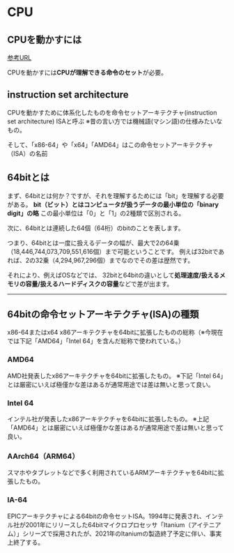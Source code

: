 # CPU

## CPUを動かすには

[参考URL](https://onoredekaiketsu.com/x86-64-x64-amd64-what-is-the-difference-between-these/)

CPUを動かすには**CPUが理解できる命令のセット**が必要。

## instruction set architecture

CPUを動かすために体系化したものを命令セットアーキテクチャ(instruction set architecture) ISAと呼ぶ
※昔の言い方では機械語(マシン語)の仕様みたいなもの。

そして、「x86-64」や「x64」「AMD64」はこの命令セットアーキテクチャ（ISA）の名前

## 64bitとは

まず、64bitとは何か？ですが、それを理解するためには「bit」を理解する必要がある。
**bit（ビット）とはコンピュータが扱うデータの最小単位の「binary digit」の略**
この最小単位は「0」と「1」の2種類で区別される。

次に、64bitとは連続した64個（64桁）のbitのことを表します。

つまり、64bitとは一度に扱えるデータの幅が、最大で2の64乗（18,446,744,073,709,551,616個）まで可能ということです。
例えば32bitであれば、2の32乗（4,294,967,296個）までなのでその差は歴然です。

それにより、例えばOSなどでは、
32bitと64bitの違いとして**処理速度/扱えるメモリの容量/扱えるハードディスクの容量**などで差が出ます。

---

## 64bitの命令セットアーキテクチャ(ISA)の種類

x86-64またはx64
x86アーキテクチャを64bitに拡張したものの総称（※今現在では下記「AMD64」「Intel 64」を含んだ総称で使われている。）

### AMD64

AMD社発表したx86アーキテクチャを64bitに拡張したもの。
※下記「Intel 64」とは厳密にいえば極僅かな差はあるが通常用途では差は無いと思って良い。

### Intel 64

インテル社が発表したx86アーキテクチャを64bitに拡張したもの。
※上記「AMD64」とは厳密にいえば極僅かな差はあるが通常用途で差は無いと思って良い。

### AArch64（ARM64）

スマホやタブレットなどで多く利用されているARMアーキテクチャを64bitに拡張したもの。

### IA-64

EPICアーキテクチャによる64bitの命令セットISA。1994年に発表され、インテル社が2001年にリリースした64bitマイクロプロセッサ「Itanium（アイテニアム）」シリーズで採用されたが、2021年のItaniumの製造終了予定に伴い、事実上終了する。
